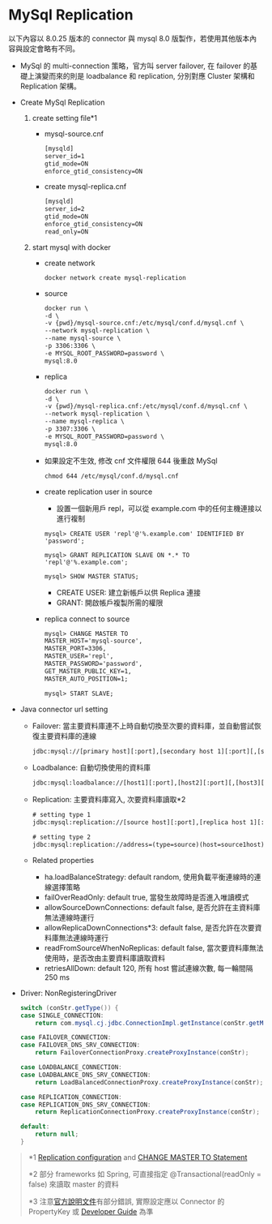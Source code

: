 # MySql Replication

以下內容以 8.0.25 版本的 connector 與 mysql 8.0 版製作，若使用其他版本內容與設定會略有不同。

- MySql 的 multi-connection 策略，官方叫 server failover, 在 failover 的基礎上演變而來的則是 loadbalance 和 replication, 分別對應 Cluster 架構和 Replication 架構。

- Create MySql Replication
    1. create setting file*1
        - mysql-source.cnf

            ```txt
            [mysqld]
            server_id=1
            gtid_mode=ON
            enforce_gtid_consistency=ON
            ```

        - create mysql-replica.cnf
        
            ```txt
            [mysqld]
            server_id=2
            gtid_mode=ON
            enforce_gtid_consistency=ON
            read_only=ON
            ```

    2. start mysql with docker
        - create network

            ```txt
            docker network create mysql-replication
            ```

        - source

            ```txt
            docker run \
            -d \
            -v {pwd}/mysql-source.cnf:/etc/mysql/conf.d/mysql.cnf \
            --network mysql-replication \
            --name mysql-source \
            -p 3306:3306 \
            -e MYSQL_ROOT_PASSWORD=password \
            mysql:8.0
            ```

        - replica
            
            ```txt
            docker run \
            -d \
            -v {pwd}/mysql-replica.cnf:/etc/mysql/conf.d/mysql.cnf \
            --network mysql-replication \
            --name mysql-replica \
            -p 3307:3306 \
            -e MYSQL_ROOT_PASSWORD=password \
            mysql:8.0
            ```

        - 如果設定不生效, 修改 cnf 文件權限 644 後重啟 MySql

            ```txt
            chmod 644 /etc/mysql/conf.d/mysql.cnf
            ```

        - create replication user in source

            - 設置一個新用戶 repl，可以從 example.com 中的任何主機連接以進行複制

            ```
            mysql> CREATE USER 'repl'@'%.example.com' IDENTIFIED BY 'password';

            mysql> GRANT REPLICATION SLAVE ON *.* TO 'repl'@'%.example.com';

            mysql> SHOW MASTER STATUS;
            ```

            - CREATE USER: 建立新帳戶以供 Replica 連接
            - GRANT: 開啟帳戶複製所需的權限

        - replica connect to source

            ```txt
            mysql> CHANGE MASTER TO 
            MASTER_HOST='mysql-source', 
            MASTER_PORT=3306,
            MASTER_USER='repl',
            MASTER_PASSWORD='password',
            GET_MASTER_PUBLIC_KEY=1,
            MASTER_AUTO_POSITION=1;

            mysql> START SLAVE;
            ```

- Java connector url setting
    - Failover: 當主要資料庫連不上時自動切換至次要的資料庫，並自動嘗試恢復主要資料庫的連線

        ```txt
        jdbc:mysql://[primary host][:port],[secondary host 1][:port][,[secondary host 2][:port]]...[/[database]][?propertyName1=propertyValue1[&propertyName2=propertyValue2]...]
        ```

    - Loadbalance: 自動切換使用的資料庫

        ```txt
        jdbc:mysql:loadbalance://[host1][:port],[host2][:port][,[host3][:port]]...[/[database]][?propertyName1=propertyValue1[&propertyName2=propertyValue2]...]
        ```

    - Replication: 主要資料庫寫入, 次要資料庫讀取*2

        ```txt
        # setting type 1
        jdbc:mysql:replication://[source host][:port],[replica host 1][:port][,[replica host 2][:port]]...[/[database]][?propertyName1=propertyValue1[&propertyName2=propertyValue2]...]
        ```

        ```txt
        # setting type 2
        jdbc:mysql:replication://address=(type=source)(host=source1host),address=(type=source)(host=source2host),address=(type=replica)(host=replica1host)/database
        ```

    - Related properties
        - ha.loadBalanceStrategy: default random, 使用負載平衡連線時的連線選擇策略
        - failOverReadOnly: default true, 當發生故障時是否進入唯讀模式
        - allowSourceDownConnections: default false, 是否允許在主資料庫無法連線時運行
        - allowReplicaDownConnections*3: default false, 是否允許在次要資料庫無法連線時運行
        - readFromSourceWhenNoReplicas: default false, 當次要資料庫無法使用時，是否改由主要資料庫讀取資料
        - retriesAllDown: default 120, 所有 host 嘗試連線次數, 每一輪間隔 250 ms

- Driver: NonRegisteringDriver

    ```java
    switch (conStr.getType()) {
    case SINGLE_CONNECTION:
        return com.mysql.cj.jdbc.ConnectionImpl.getInstance(conStr.getMainHost());

    case FAILOVER_CONNECTION:
    case FAILOVER_DNS_SRV_CONNECTION:
        return FailoverConnectionProxy.createProxyInstance(conStr);

    case LOADBALANCE_CONNECTION:
    case LOADBALANCE_DNS_SRV_CONNECTION:
        return LoadBalancedConnectionProxy.createProxyInstance(conStr);

    case REPLICATION_CONNECTION:
    case REPLICATION_DNS_SRV_CONNECTION:
        return ReplicationConnectionProxy.createProxyInstance(conStr);

    default:
        return null;
    }
    ```


> *1 [Replication configuration](https://dev.mysql.com/doc/refman/8.0/en/replication.html) and [CHANGE MASTER TO Statement](https://dev.mysql.com/doc/refman/8.0/en/change-master-to.html)
>
> *2 部分 frameworks 如 Spring, 可直接指定 @Transactional(readOnly = false) 來讀取 master 的資料
>
> *3 注意[官方說明文件](https://dev.mysql.com/doc/connector-j/8.0/en/connector-j-source-replica-replication-connection.html)有部分錯誤, 實際設定應以 Connector 的 PropertyKey 或 [Developer Guide](https://dev.mysql.com/doc/connector-j/8.0/en/connector-j-reference-configuration-properties.html) 為準
